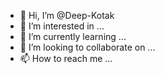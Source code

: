 - 👋 Hi, I’m @Deep-Kotak
- 👀 I’m interested in ...
- 🌱 I’m currently learning ...
- 💞️ I’m looking to collaborate on ...
- 📫 How to reach me ...

<!---
Deep-Kotak/Deep-Kotak is a ✨ special ✨ repository because its `README.md` (this file) appears on your GitHub profile.
You can click the Preview link to take a look at your changes.
--->
